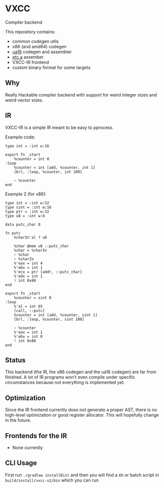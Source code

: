 # VXCC
Compiler backend

This repository contains:
- common codegen utils
- x86 (and amd64) codegen
- [ua16](https://github.com/alex-s168/ua16) codegen and assembler
- [etc.a](https://github.com/ETC-A/etca-spec) assember
- VXCC-IR frontend
- custom binary format for some targets

## Why
Really Hackable compiler backend with support for weird integer sizes and weird vector sizes.

## IR
VXCC-IR is a simple IR meant to be easy to pprocess.

Example code:
```
type int = :int w:16

export fn _start
    %counter = int 0
:loop
    %counter = int [add, %counter, int 1]
    [brl, :loop, %counter, int 100]
    
    ~ %counter
end
```
Example 2 (for x86):
```
type int = :int w:32
type sint = :int w:16
type ptr = :int w:32
type u8 = :int w:8

data putc_char 0

fn putc
    %charIn'al ? u8

    %char @mem u8 ::putc_char
    %char = %charIn
    ~ %char
    ~ %charIn
    %'eax = int 4
    %'ebx = int 1
    %'ecx = ptr [addr, ::putc_char]
    %'edx = int 1
    ! int 0x80
end

export fn _start
    %counter = sint 0
:loop
    %'al = int 65
    [call, ::putc]
    %counter = int [add, %counter, sint 1]
    [brl, :loop, %counter, sint 100]
    
    ~ %counter
    %'eax = int 1
    %'ebx = int 0
    ! int 0x80
end
```

## Status
This backend (the IR, the x86 codegen and the ua16 codegen) are far from finished.
A lot of IR programs won't even compile under specific circumstances
because not everything is implemented yet.

## Optimization
Since the IR frontend currently does not generate a proper AST,
there is no high-level optimization or good register allocator.
This will hopefully change in the future.

## Frontends for the IR
- None currently

## CLI Usage
First run `./gradlew installDist`
and then you will find a sh or batch script in `build/install/vxcc-v2/bin` which you can run